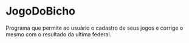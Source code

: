 # JogoDoBicho
Programa que permite ao usuário o cadastro de seus jogos e corrige o mesmo com o resultado da ultima federal.
